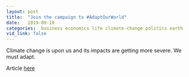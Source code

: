 ```yaml
---
layout: post
title:  "Join the campaign to #AdaptOurWorld"
date:   2019-09-10
categories:  business economics life climate-change politics earth
vid_link: false
---
```


Climate change is upon us and its impacts are getting more severe. We must adapt.

Article [here]

[here]: //gca.org/global-commission-on-adaptation/adapt-our-world